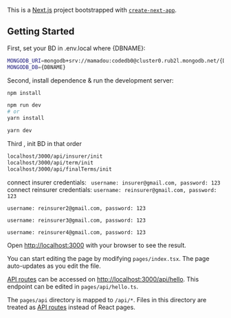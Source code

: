 This is a [Next.js](https://nextjs.org/) project bootstrapped with [`create-next-app`](https://github.com/vercel/next.js/tree/canary/packages/create-next-app).

## Getting Started

First, set your BD in .env.local where {DBNAME}:

```bash
MONGODB_URI=mongodb+srv://mamadou:codedb0@cluster0.rub2l.mongodb.net/{DBNAME}?retryWrites=true&w=majority
MONGODB_DB={DBNAME}

```


Second, install dependence &  run the development server:

```bash
npm install 

npm run dev
# or
yarn install

yarn dev

```
Third , init BD in that order

```bash
localhost/3000/api/insurer/init
localhost/3000/api/term/init
localhost/3000/api/finalTerms/init
```


connect insurer credentials: ` username: insurer@gmail.com, password: 123`
connect reinsurer credentials: 
`username: reinsurer@gmail.com, password: 123` 

`username: reinsurer2@gmail.com, password: 123`

`username: reinsurer3@gmail.com, password: 123`

`username: reinsurer4@gmail.com, password: 123`



Open [http://localhost:3000](http://localhost:3000) with your browser to see the result.

You can start editing the page by modifying `pages/index.tsx`. The page auto-updates as you edit the file.

[API routes](https://nextjs.org/docs/api-routes/introduction) can be accessed on [http://localhost:3000/api/hello](http://localhost:3000/api/hello). This endpoint can be edited in `pages/api/hello.ts`.

The `pages/api` directory is mapped to `/api/*`. Files in this directory are treated as [API routes](https://nextjs.org/docs/api-routes/introduction) instead of React pages.

